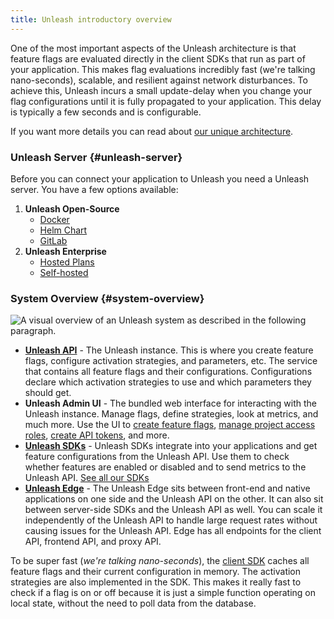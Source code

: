 ```yaml
---
title: Unleash introductory overview
---
```


One of the most important aspects of the Unleash architecture is that feature flags are evaluated directly in the client SDKs that run as part of your application. This makes flag evaluations incredibly fast (we're talking nano-seconds), scalable, and resilient against network disturbances. To achieve this, Unleash incurs a small update-delay when you change your flag configurations until it is fully propagated to your application. This delay is typically a few seconds and is configurable.

If you want more details you can read about [our unique architecture](https://www.getunleash.io/blog/our-unique-architecture).

### Unleash Server {#unleash-server}

Before you can connect your application to Unleash you need a Unleash server. You have a few options available:

1. **Unleash Open-Source**
   - [Docker](../using-unleash/deploy/getting-started)
   - [Helm Chart](https://github.com/unleash/helm-charts/)
   - [GitLab](https://docs.gitlab.com/ee/operations/feature_flags.html#choose-a-client-library)
2. **Unleash Enterprise**
   - [Hosted Plans](https://www.getunleash.io/plans)
   - [Self-hosted](https://www.getunleash.io/blog/self-host-your-feature-toggle-system)

### System Overview {#system-overview}

![A visual overview of an Unleash system as described in the following paragraph.](/img/unleash-architecture-edge.png 'System Overview')

- [**Unleash API**](/reference/api/unleash) - The Unleash instance. This is where you create feature flags, configure activation strategies, and parameters, etc. The service that contains all feature flags and their configurations. Configurations declare which activation strategies to use and which parameters they should get.
- **Unleash Admin UI** - The bundled web interface for interacting with the Unleash instance. Manage flags, define strategies, look at metrics, and much more. Use the UI to [create feature flags](/how-to-create-feature-flag), [manage project access roles](../how-to/how-to-create-and-assign-custom-project-roles), [create API tokens](/reference/api-tokens-and-client-keys#create-an-api-token), and more.
- [**Unleash SDKs**](../reference/sdks) - Unleash SDKs integrate into your applications and get feature configurations from the Unleash API. Use them to check whether features are enabled or disabled and to send metrics to the Unleash API. [See all our SDKs](../reference/sdks)
- [**Unleash Edge**](../reference/unleash-edge) - The Unleash Edge sits between front-end and native applications on one side and the Unleash API on the other. It can also sit between server-side SDKs and the Unleash API as well. You can scale it independently of the Unleash API to handle large request rates without causing issues for the Unleash API. Edge has all endpoints for the client API, frontend API, and proxy API. 

To be super fast (_we're talking nano-seconds_), the [client SDK](../reference/sdks) caches all feature flags and their current configuration in memory. The activation strategies are also implemented in the SDK. This makes it really fast to check if a flag is on or off because it is just a simple function operating on local state, without the need to poll data from the database.
